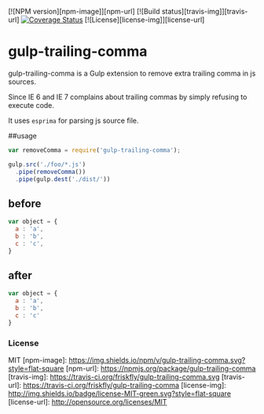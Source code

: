 [![NPM version][npm-image]][npm-url]
[![Build status][travis-img]][travis-url]
[![Coverage Status](https://coveralls.io/repos/friskfly/gulp-trailing-comma/badge.svg)](https://coveralls.io/r/friskfly/gulp-trailing-comma)
[![License][license-img]][license-url]
# gulp-trailing-comma

gulp-trailing-comma is a Gulp extension to remove extra trailing comma in js sources.

Since IE 6 and IE 7 complains about trailing commas by simply refusing to execute code.

It uses `esprima` for parsing js source file.

##usage

```js
var removeComma = require('gulp-trailing-comma');

gulp.src('./foo/*.js')
  .pipe(removeComma())
  .pipe(gulp.dest('./dist/'))

```
## before
```js
var object = {
  a : 'a',
  b : 'b',
  c : 'c',
}
```

## after
```js
var object = {
  a : 'a',
  b : 'b',
  c : 'c'
}
```

### License
MIT
[npm-image]: https://img.shields.io/npm/v/gulp-trailing-comma.svg?style=flat-square
[npm-url]: https://npmjs.org/package/gulp-trailing-comma
[travis-img]: https://travis-ci.org/friskfly/gulp-trailing-comma.svg
[travis-url]: https://travis-ci.org/friskfly/gulp-trailing-comma
[license-img]: http://img.shields.io/badge/license-MIT-green.svg?style=flat-square
[license-url]: http://opensource.org/licenses/MIT
